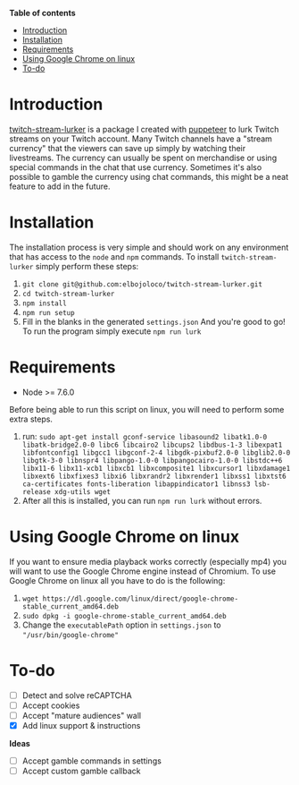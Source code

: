 **Table of contents**
- [Introduction](#introduction)
- [Installation](#installation)
- [Requirements](#requirements)
- [Using Google Chrome on linux](#using-google-chrome-on-linux)
- [To-do](#to-do)

<a name="introduction"></a>
# Introduction

[twitch-stream-lurker](https://github.com/elbojoloco/twitch-stream-lurker) is a package I created with [puppeteer](https://github.com/GoogleChrome/puppeteer) to lurk Twitch streams on your Twitch account. Many Twitch channels have a "stream currency" that the viewers can save up simply by watching their livestreams. The currency can usually be spent on merchandise or using special commands in the chat that use currency. Sometimes it's also possible to gamble the currency using chat commands, this might be a neat feature to add in the future.

<a name="installation"></a>
# Installation

The installation process is very simple and should work on any environment that has access to the `node` and `npm` commands. To install `twitch-stream-lurker` simply perform these steps:
1. `git clone git@github.com:elbojoloco/twitch-stream-lurker.git`
2. `cd twitch-stream-lurker`
3. `npm install`
4. `npm run setup`
5. Fill in the blanks in the generated `settings.json`
And you're good to go! To run the program simply execute `npm run lurk`

<a name="requirements"></a>
# Requirements

- Node >= 7.6.0

Before being able to run this script on linux, you will need to perform some extra steps.

1. run: `sudo apt-get install gconf-service libasound2 libatk1.0-0 libatk-bridge2.0-0 libc6 libcairo2 libcups2 libdbus-1-3 libexpat1 libfontconfig1 libgcc1 libgconf-2-4 libgdk-pixbuf2.0-0 libglib2.0-0 libgtk-3-0 libnspr4 libpango-1.0-0 libpangocairo-1.0-0 libstdc++6 libx11-6 libx11-xcb1 libxcb1 libxcomposite1 libxcursor1 libxdamage1 libxext6 libxfixes3 libxi6 libxrandr2 libxrender1 libxss1 libxtst6 ca-certificates fonts-liberation libappindicator1 libnss3 lsb-release xdg-utils wget`
2. After all this is installed, you can run `npm run lurk` without errors.

<a name="usinggooglechromeonlinux"></a>
# Using Google Chrome on linux

If you want to ensure media playback works correctly (especially mp4) you will want to use the Google Chrome engine instead of Chromium. To use Google Chrome on linux all you have to do is the following:
1. `wget https://dl.google.com/linux/direct/google-chrome-stable_current_amd64.deb`
2. `sudo dpkg -i google-chrome-stable_current_amd64.deb`
3. Change the `executablePath` option in `settings.json` to `"/usr/bin/google-chrome"`

<a name="todo"></a>
# To-do
- [ ] Detect and solve reCAPTCHA
- [ ] Accept cookies
- [ ] Accept "mature audiences" wall
- [x] Add linux support & instructions

**Ideas**

- [ ] Accept gamble commands in settings
- [ ] Accept custom gamble callback